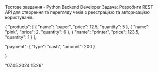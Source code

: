 Тестове завдання - Python Backend Developer
Задача:
Розробити REST API для створення та перегляду чеків з реєстрацією та авторизацією користувачів.

{
"products": [
    {
    "name": "paper",
    "price": 12.5,
    "quantity": 5
    },
    {
    "name": "pink",
    "price": 2,
    "quantity": 6
    },
    {
    "name": "printer",
    "price": 123.5,
    "quantity": 1
    }
],

"payment": {
"type": "cash",
"amount": 200
}

}


"07.05.2024 15:26"